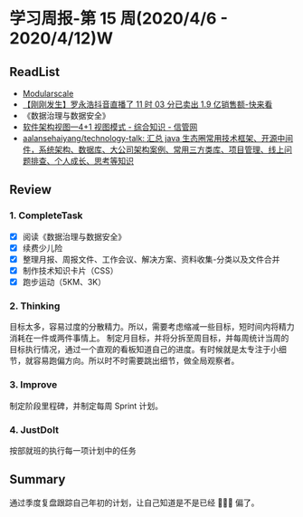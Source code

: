 # 学习周报-第 15 周(2020/4/6 - 2020/4/12)W

>

## ReadList

- [Modularscale](https://www.modularscale.com)
- [【刚刚发生】罗永浩抖音直播了 11 时 03 分已卖出 1.9 亿销售额-快来看](https://www.doudouxia.com/live?uid=4195355415549012&time=2020-04-01%2020%3A00%3A00)
- 《数据治理与数据安全》
- [软件架构视图—4+1 视图模式 - 综合知识 - 信管网](http://www.cnitpm.com/pm/21856.html)
- [aalansehaiyang/technology-talk: 汇总 java 生态圈常用技术框架、开源中间件，系统架构、数据库、大公司架构案例、常用三方类库、项目管理、线上问题排查、个人成长、思考等知识](https://github.com/aalansehaiyang/technology-talk)

## Review

### 1. CompleteTask

- [x] 阅读《数据治理与数据安全》
- [x] 续费少儿险
- [x] 整理月报、周报文件、工作会议、解决方案、资料收集-分类以及文件合并
- [x] 制作技术知识卡片（CSS）
- [x] 跑步运动（5KM、3K）

### 2. Thinking

目标太多，容易过度的分散精力。所以，需要考虑缩减一些目标，短时间内将精力消耗在一件或两件事情上。
制定月目标，并将分拆至周目标，并每周统计当周的目标执行情况，通过一个直观的看板知道自己的进度。有时候就是太专注于小细节，就容易跑偏方向。所以时不时需要跳出细节，做全局观察者。

### 3. Improve

制定阶段里程碑，并制定每周 Sprint 计划。

### 4. JustDoIt

按部就班的执行每一项计划中的任务

## Summary

通过季度复盘跟踪自己年初的计划，让自己知道是不是已经 🏃🏻‍♂️ 偏了。
